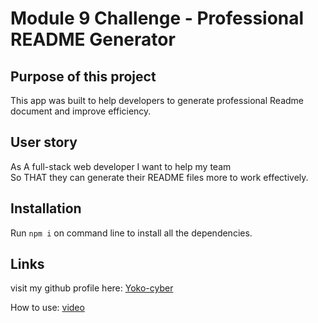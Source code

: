# Module 9 Challenge - Professional README Generator

## Purpose of this project

This app was built to help developers to generate professional Readme document and improve efficiency. 

## User story

As A full-stack web developer
I want to help my team  
So THAT they can generate their README files more to work effectively.  


## Installation

Run `npm i` on command line to install all the dependencies.

## Links

visit my github profile here: [Yoko-cyber](https://github.com/Yoko-cyer/Module9-challenge-Professional-README-Generator)

How to use: [video](https://drive.google.com/file/d/1RALvtB3_YnxojW-ozkLIRFY6blVpSTeG/view) 

